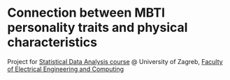 # Connection between MBTI personality traits and physical characteristics
Project for [Statistical Data Analysis course](https://www.fer.unizg.hr/en/course/sda) @ University of Zagreb, [Faculty of Electrical Engineering and Computing](https://www.fer.unizg.hr/en)
